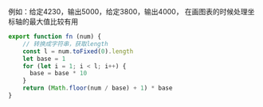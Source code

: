 
例如：给定4230，输出5000，给定3800，输出4000， 在画图表的时候处理坐标轴的最大值比较有用

```js
export function fn (num) {
    // 转换成字符串，获取length
    const l = num.toFixed(0).length
    let base = 1
    for (let i = 1; i < l; i++) {
      base = base * 10
    }
    return (Math.floor(num / base) + 1) * base
}
```